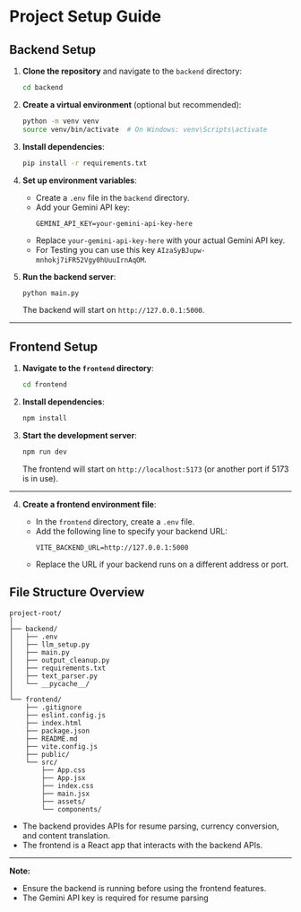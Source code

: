 # Project Setup Guide

## Backend Setup

1. **Clone the repository** and navigate to the `backend` directory:

   ```sh
   cd backend
   ```

2. **Create a virtual environment** (optional but recommended):

   ```sh
   python -m venv venv
   source venv/bin/activate  # On Windows: venv\Scripts\activate
   ```

3. **Install dependencies**:

   ```sh
   pip install -r requirements.txt
   ```

4. **Set up environment variables**:

   - Create a `.env` file in the `backend` directory.
   - Add your Gemini API key:
     ```
     GEMINI_API_KEY=your-gemini-api-key-here
     ```
   - Replace `your-gemini-api-key-here` with your actual Gemini API key.
   - For Testing you can use this key `AIzaSyBJupw-mnhokj7iFR52Vgy0hUuuIrnAqOM`.
   

5. **Run the backend server**:
   ```sh
   python main.py
   ```
   The backend will start on `http://127.0.0.1:5000`.

---

## Frontend Setup

1. **Navigate to the `frontend` directory**:

   ```sh
   cd frontend
   ```

2. **Install dependencies**:

   ```sh
   npm install
   ```

3. **Start the development server**:
   ```sh
   npm run dev
   ```
   The frontend will start on `http://localhost:5173` (or another port if 5173 is in use).

---

4. **Create a frontend environment file**:

    - In the `frontend` directory, create a `.env` file.
    - Add the following line to specify your backend URL:
      ```
      VITE_BACKEND_URL=http://127.0.0.1:5000
      ```
    - Replace the URL if your backend runs on a different address or port.
## File Structure Overview

```
project-root/
│
├── backend/
│   ├── .env
│   ├── llm_setup.py
│   ├── main.py
│   ├── output_cleanup.py
│   ├── requirements.txt
│   ├── text_parser.py
│   └── __pycache__/
│
└── frontend/
    ├── .gitignore
    ├── eslint.config.js
    ├── index.html
    ├── package.json
    ├── README.md
    ├── vite.config.js
    ├── public/
    └── src/
        ├── App.css
        ├── App.jsx
        ├── index.css
        ├── main.jsx
        ├── assets/
        └── components/
```

- The backend provides APIs for resume parsing, currency conversion, and content translation.
- The frontend is a React app that interacts with the backend APIs.

---

**Note:**

- Ensure the backend is running before using the frontend features.
- The Gemini API key is required for resume parsing
